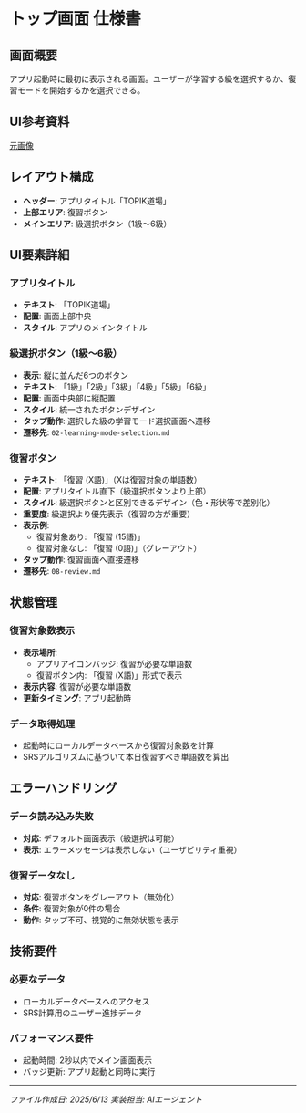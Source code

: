 # トップ画面 仕様書

## 画面概要
アプリ起動時に最初に表示される画面。ユーザーが学習する級を選択するか、復習モードを開始するかを選択できる。

## UI参考資料
[元画像](../../docs/original-materials/top.png)

## レイアウト構成
- **ヘッダー**: アプリタイトル「TOPIK道場」
- **上部エリア**: 復習ボタン
- **メインエリア**: 級選択ボタン（1級〜6級）

## UI要素詳細

### アプリタイトル
- **テキスト**: 「TOPIK道場」
- **配置**: 画面上部中央
- **スタイル**: アプリのメインタイトル

### 級選択ボタン（1級〜6級）
- **表示**: 縦に並んだ6つのボタン
- **テキスト**: 「1級」「2級」「3級」「4級」「5級」「6級」
- **配置**: 画面中央部に縦配置
- **スタイル**: 統一されたボタンデザイン
- **タップ動作**: 選択した級の学習モード選択画面へ遷移
- **遷移先**: `02-learning-mode-selection.md`

### 復習ボタン
- **テキスト**: 「復習 (X語)」（Xは復習対象の単語数）
- **配置**: アプリタイトル直下（級選択ボタンより上部）
- **スタイル**: 級選択ボタンと区別できるデザイン（色・形状等で差別化）
- **重要度**: 級選択より優先表示（復習の方が重要）
- **表示例**: 
  - 復習対象あり: 「復習 (15語)」
  - 復習対象なし: 「復習 (0語)」（グレーアウト）
- **タップ動作**: 復習画面へ直接遷移
- **遷移先**: `08-review.md`

## 状態管理

### 復習対象数表示
- **表示場所**: 
  - アプリアイコンバッジ: 復習が必要な単語数
  - 復習ボタン内: 「復習 (X語)」形式で表示
- **表示内容**: 復習が必要な単語数
- **更新タイミング**: アプリ起動時

### データ取得処理
- 起動時にローカルデータベースから復習対象数を計算
- SRSアルゴリズムに基づいて本日復習すべき単語数を算出

## エラーハンドリング

### データ読み込み失敗
- **対応**: デフォルト画面表示（級選択は可能）
- **表示**: エラーメッセージは表示しない（ユーザビリティ重視）

### 復習データなし
- **対応**: 復習ボタンをグレーアウト（無効化）
- **条件**: 復習対象が0件の場合
- **動作**: タップ不可、視覚的に無効状態を表示

## 技術要件

### 必要なデータ
- ローカルデータベースへのアクセス
- SRS計算用のユーザー進捗データ

### パフォーマンス要件
- 起動時間: 2秒以内でメイン画面表示
- バッジ更新: アプリ起動と同時に実行

---
*ファイル作成日: 2025/6/13*
*実装担当: AIエージェント*